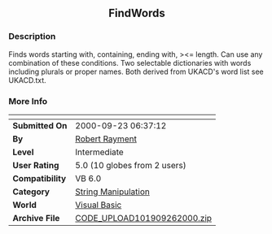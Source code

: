 ﻿<div align="center">

## FindWords


</div>

### Description

Finds words starting with, containing, ending with, ><= length. Can use any combination of these conditions. Two selectable dictionaries with words including plurals or proper names. Both derived from UKACD's word list see UKACD.txt.
 
### More Info
 


<span>             |<span>
---                |---
**Submitted On**   |2000-09-23 06:37:12
**By**             |[Robert Rayment](https://github.com/Planet-Source-Code/PSCIndex/blob/master/ByAuthor/robert-rayment.md)
**Level**          |Intermediate
**User Rating**    |5.0 (10 globes from 2 users)
**Compatibility**  |VB 6\.0
**Category**       |[String Manipulation](https://github.com/Planet-Source-Code/PSCIndex/blob/master/ByCategory/string-manipulation__1-5.md)
**World**          |[Visual Basic](https://github.com/Planet-Source-Code/PSCIndex/blob/master/ByWorld/visual-basic.md)
**Archive File**   |[CODE\_UPLOAD101909262000\.zip](https://github.com/Planet-Source-Code/robert-rayment-findwords__1-11696/archive/master.zip)








